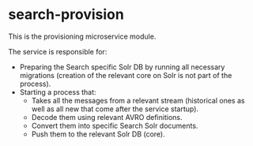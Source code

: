 # search-provision

This is the provisioning microservice module.

The service is responsible for:
* Preparing the Search specific Solr DB by running all necessary migrations (creation of the relevant core on Solr is not part of the process).
* Starting a process that:
  * Takes all the messages from a relevant stream (historical ones as well as all new that come after the service startup).
  * Decode them using relevant AVRO definitions.
  * Convert them into specific Search Solr documents.
  * Push them to the relevant Solr DB (core).
